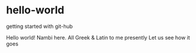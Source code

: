 # hello-world
getting started with git-hub

Hello world! Nambi here. All Greek & Latin to me presently
Let us see how it goes
